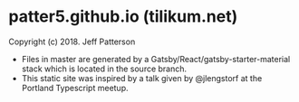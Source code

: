 # patter5.github.io (tilikum.net)
Copyright (c) 2018. Jeff Patterson

- Files in master are generated by a Gatsby/React/gatsby-starter-material stack
which is located in the source branch.
- This static site was inspired by a talk given by @jlengstorf at the Portland
Typescript meetup.